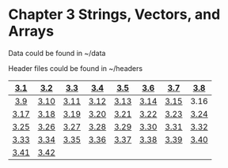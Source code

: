 # Chapter 3 Strings, Vectors, and Arrays

Data could be found in ~/data

Header files could be found in ~/headers

|  [3.1](./3-1.md)  |  [3.2](./3-2.md)  |  [3.3](./3-3.md)  |  [3.4](./3-4.md)  |  [3.5](./3-5.md)  |  [3.6](./3-6.md)  |  [3.7](./3-7.md)  |  [3.8](./3-8.md)  |
| :---------------: | :---------------: | :---------------: | :---------------: | :---------------: | :---------------: | :---------------: | :---------------: |
|  [3.9](./3-9.md)  | [3.10](./3-10.md) | [3.11](./3-11.md) | [3.12](./3-12.md) | [3.13](./3-13.md) | [3.14](./3-14.md) | [3.15](./3-15.md) |       3.16        |
| [3.17](./3-17.md) | [3.18](./3-18.md) | [3.19](./3-19.md) | [3.20](./3-20.md) | [3.21](./3-21.md) | [3.22](./3-22.md) | [3.23](./3-23.md) | [3.24](./3-24.md) |
| [3.25](./3-25.md) | [3.26](./3-26.md) | [3.27](./3-27.md) | [3.28](./3-28.md) | [3.29](./3-29.md) | [3.30](./3-30.md) | [3.31](./3-31.md) | [3.32](./3-32.md) |
| [3.33](./3-33.md) | [3.34](./3-34.md) | [3.35](./3-35.md) | [3.36](./3-36.md) | [3.37](./3-37.md) | [3.38](./3-38.md) | [3.39](./3-39.md) | [3.40](./3-40.md) |
| [3.41](./3-41.md) | [3.42](./3-42.md) |                   |                   |                   |                   |                   |                   |

